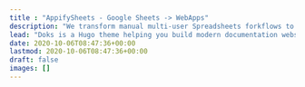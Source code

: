 ```yaml
---
title : "AppifySheets - Google Sheets -> WebApps" 
description: "We transform manual multi-user Spreadsheets forkflows to automated Web-Applications in a month"
lead: "Doks is a Hugo theme helping you build modern documentation websites that are secure, fast, and SEO-ready — by default."
date: 2020-10-06T08:47:36+00:00
lastmod: 2020-10-06T08:47:36+00:00
draft: false
images: []
---
```

